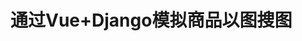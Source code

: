 # 通过Vue+Django模拟商品以图搜图
<img src="https://s3.bmp.ovh/imgs/2022/06/23/d3cd270b674d196e.jpg" alt="" />
<img src="https://s3.bmp.ovh/imgs/2022/06/23/d3cd270b674d196e.jpg" alt="" />

